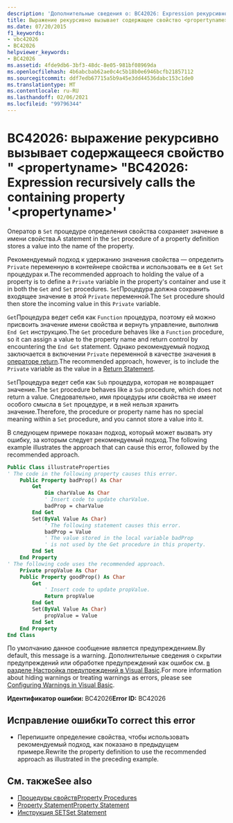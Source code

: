 ```yaml
---
description: 'Дополнительные сведения о: BC42026: Expression рекурсивно вызывает содержащееся свойство "<propertyname>'
title: Выражение рекурсивно вызывает содержащее свойство <propertyname>
ms.date: 07/20/2015
f1_keywords:
- vbc42026
- BC42026
helpviewer_keywords:
- BC42026
ms.assetid: 4fde9db6-3bf3-48dc-8e05-981bf08969da
ms.openlocfilehash: 4b6abcbab62ae0c4c5b18b0e6946bcfb21857112
ms.sourcegitcommit: ddf7edb67715a5b9a45e3dd44536dabc153c1de0
ms.translationtype: MT
ms.contentlocale: ru-RU
ms.lasthandoff: 02/06/2021
ms.locfileid: "99796344"
---
```

# <a name="bc42026-expression-recursively-calls-the-containing-property-propertyname"></a><span data-ttu-id="7a737-103">BC42026: выражение рекурсивно вызывает содержащееся свойство " \<propertyname> "</span><span class="sxs-lookup"><span data-stu-id="7a737-103">BC42026: Expression recursively calls the containing property '\<propertyname>'</span></span>

<span data-ttu-id="7a737-104">Оператор в `Set` процедуре определения свойства сохраняет значение в имени свойства.</span><span class="sxs-lookup"><span data-stu-id="7a737-104">A statement in the `Set` procedure of a property definition stores a value into the name of the property.</span></span>

 <span data-ttu-id="7a737-105">Рекомендуемый подход к удержанию значения свойства — определить `Private` переменную в контейнере свойства и использовать ее в `Get` `Set` процедурах и.</span><span class="sxs-lookup"><span data-stu-id="7a737-105">The recommended approach to holding the value of a property is to define a `Private` variable in the property's container and use it in both the `Get` and `Set` procedures.</span></span> <span data-ttu-id="7a737-106">`Set`Процедура должна сохранить входящее значение в этой `Private` переменной.</span><span class="sxs-lookup"><span data-stu-id="7a737-106">The `Set` procedure should then store the incoming value in this `Private` variable.</span></span>

 <span data-ttu-id="7a737-107">`Get`Процедура ведет себя как `Function` процедура, поэтому ей можно присвоить значение имени свойства и вернуть управление, выполнив `End Get` инструкцию.</span><span class="sxs-lookup"><span data-stu-id="7a737-107">The `Get` procedure behaves like a `Function` procedure, so it can assign a value to the property name and return control by encountering the `End Get` statement.</span></span> <span data-ttu-id="7a737-108">Однако рекомендуемый подход заключается в включении `Private` переменной в качестве значения в [операторе return](../statements/return-statement.md).</span><span class="sxs-lookup"><span data-stu-id="7a737-108">The recommended approach, however, is to include the `Private` variable as the value in a [Return Statement](../statements/return-statement.md).</span></span>

 <span data-ttu-id="7a737-109">`Set`Процедура ведет себя как `Sub` процедура, которая не возвращает значение.</span><span class="sxs-lookup"><span data-stu-id="7a737-109">The `Set` procedure behaves like a `Sub` procedure, which does not return a value.</span></span> <span data-ttu-id="7a737-110">Следовательно, имя процедуры или свойства не имеет особого смысла в `Set` процедуре, и в ней нельзя хранить значение.</span><span class="sxs-lookup"><span data-stu-id="7a737-110">Therefore, the procedure or property name has no special meaning within a `Set` procedure, and you cannot store a value into it.</span></span>

 <span data-ttu-id="7a737-111">В следующем примере показан подход, который может вызвать эту ошибку, за которым следует рекомендуемый подход.</span><span class="sxs-lookup"><span data-stu-id="7a737-111">The following example illustrates the approach that can cause this error, followed by the recommended approach.</span></span>

```vb
Public Class illustrateProperties
' The code in the following property causes this error.
    Public Property badProp() As Char
        Get
            Dim charValue As Char
            ' Insert code to update charValue.
            badProp = charValue
        End Get
        Set(ByVal Value As Char)
            ' The following statement causes this error.
            badProp = Value
            ' The value stored in the local variable badProp
            ' is not used by the Get procedure in this property.
        End Set
    End Property
' The following code uses the recommended approach.
    Private propValue As Char
    Public Property goodProp() As Char
        Get
            ' Insert code to update propValue.
            Return propValue
        End Get
        Set(ByVal Value As Char)
            propValue = Value
        End Set
    End Property
End Class
```

 <span data-ttu-id="7a737-112">По умолчанию данное сообщение является предупреждением.</span><span class="sxs-lookup"><span data-stu-id="7a737-112">By default, this message is a warning.</span></span> <span data-ttu-id="7a737-113">Дополнительные сведения о скрытии предупреждений или обработке предупреждений как ошибок см. [в разделе Настройка предупреждений в Visual Basic](/visualstudio/ide/configuring-warnings-in-visual-basic).</span><span class="sxs-lookup"><span data-stu-id="7a737-113">For more information about hiding warnings or treating warnings as errors, please see [Configuring Warnings in Visual Basic](/visualstudio/ide/configuring-warnings-in-visual-basic).</span></span>

 <span data-ttu-id="7a737-114">**Идентификатор ошибки:** BC42026</span><span class="sxs-lookup"><span data-stu-id="7a737-114">**Error ID:** BC42026</span></span>

## <a name="to-correct-this-error"></a><span data-ttu-id="7a737-115">Исправление ошибки</span><span class="sxs-lookup"><span data-stu-id="7a737-115">To correct this error</span></span>

- <span data-ttu-id="7a737-116">Перепишите определение свойства, чтобы использовать рекомендуемый подход, как показано в предыдущем примере.</span><span class="sxs-lookup"><span data-stu-id="7a737-116">Rewrite the property definition to use the recommended approach as illustrated in the preceding example.</span></span>

## <a name="see-also"></a><span data-ttu-id="7a737-117">См. также</span><span class="sxs-lookup"><span data-stu-id="7a737-117">See also</span></span>

- [<span data-ttu-id="7a737-118">Процедуры свойств</span><span class="sxs-lookup"><span data-stu-id="7a737-118">Property Procedures</span></span>](../../programming-guide/language-features/procedures/property-procedures.md)
- [<span data-ttu-id="7a737-119">Property Statement</span><span class="sxs-lookup"><span data-stu-id="7a737-119">Property Statement</span></span>](../statements/property-statement.md)
- [<span data-ttu-id="7a737-120">Инструкция SET</span><span class="sxs-lookup"><span data-stu-id="7a737-120">Set Statement</span></span>](../statements/set-statement.md)
